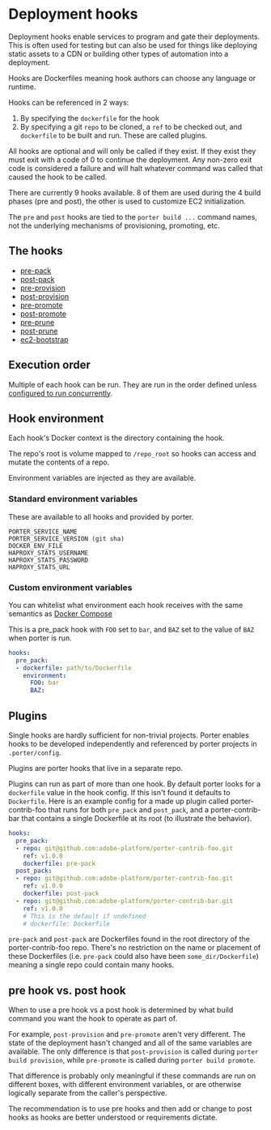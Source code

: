 Deployment hooks
================

Deployment hooks enable services to program and gate their deployments. This is
often used for testing but can also be used for things like deploying static
assets to a CDN or building other types of automation into a deployment.

Hooks are Dockerfiles meaning hook authors can choose any language or runtime.

Hooks can be referenced in 2 ways:

1. By specifying the `dockerfile` for the hook
1. By specifying a git `repo` to be cloned, a `ref` to be checked out, and
   `dockerfile` to be built and run. These are called plugins.

All hooks are optional and will only be called if they exist. If they exist they
must exit with a code of 0 to continue the deployment. Any non-zero exit code is
considered a failure and will halt whatever command was called that caused the
hook to be called.

There are currently 9 hooks available. 8 of them are used during the 4 build
phases (pre and post), the other is used to customize EC2 initialization.

The `pre` and `post` hooks are tied to the `porter build ...` command names, not
the underlying mechanisms of provisioning, promoting, etc.

The hooks
---------

- [pre-pack](hooks/pre-pack.md)
- [post-pack](hooks/post-pack.md)
- [pre-provision](hooks/pre-provision.md)
- [post-provision](hooks/post-provision.md)
- [pre-promote](hooks/pre-promote.md)
- [post-promote](hooks/post-promote.md)
- [pre-prune](hooks/pre-prune.md)
- [post-prune](hooks/post-prune.md)
- [ec2-bootstrap](hooks/ec2-bootstrap.md)

Execution order
---------------

Multiple of each hook can be run. They are run in the order defined unless
[configured to run concurrently](config-reference.md#concurrent).

Hook environment
----------------

Each hook's Docker context is the directory containing the hook.

The repo's root is volume mapped to `/repo_root` so hooks can access and mutate
the contents of a repo.

Environment variables are injected as they are available.

### Standard environment variables

These are available to all hooks and provided by porter.

```
PORTER_SERVICE_NAME
PORTER_SERVICE_VERSION (git sha)
DOCKER_ENV_FILE
HAPROXY_STATS_USERNAME
HAPROXY_STATS_PASSWORD
HAPROXY_STATS_URL
```

### Custom environment variables

You can whitelist what environment each hook receives with the same semantics as
[Docker Compose](https://docs.docker.com/compose/compose-file/#/environment)

This is a pre_pack hook with `FOO` set to `bar`, and `BAZ` set to the value of
`BAZ` when porter is run.

```yaml
hooks:
  pre_pack:
  - dockerfile: path/to/Dockerfile
    environment:
      FOO: bar
      BAZ:
```

Plugins
-------

Single hooks are hardly sufficient for non-trivial projects. Porter enables
hooks to be developed independently and referenced by porter projects in
`.porter/config`.

Plugins are porter hooks that live in a separate repo.

Plugins can run as part of more than one hook. By default porter looks for a
`dockerfile` value in the hook config. If this isn't found it defaults to
`Dockerfile`. Here is an example config for a made up plugin called
porter-contrib-foo that runs for both `pre_pack` and `post_pack`, and a
porter-contrib-bar that contains a single Dockerfile at its root (to illustrate
the behavior).

```yaml
hooks:
  pre_pack:
  - repo: git@github.com:adobe-platform/porter-contrib-foo.git
    ref: v1.0.0
    dockerfile: pre-pack
  post_pack:
  - repo: git@github.com:adobe-platform/porter-contrib-foo.git
    ref: v1.0.0
    dockerfile: post-pack
  - repo: git@github.com:adobe-platform/porter-contrib-bar.git
    ref: v1.0.0
    # This is the default if undefined
    # dockerfile: Dockerfile
```

`pre-pack` and `post-pack` are Dockerfiles found in the root directory of the
porter-contrib-foo repo. There's no restriction on the name or placement of
these Dockerfiles (i.e. `pre-pack` could also have been `some_dir/Dockerfile`)
meaning a single repo could contain many hooks.

pre hook vs. post hook
----------------------

When to use a pre hook vs a post hook is determined by what build command you
want the hook to operate as part of.

For example, `post-provision` and `pre-promote` aren't very different. The state
of the deployment hasn't changed and all of the same variables are available.
The only difference is that `post-provision` is called during `porter build
provision`, while `pre-promote` is called during `porter build promote`.

That difference is probably only meaningful if these commands are run on
different boxes, with different environment variables, or are otherwise
logically separate from the caller's perspective.

The recommendation is to use pre hooks and then add or change to post hooks as
hooks are better understood or requirements dictate.

